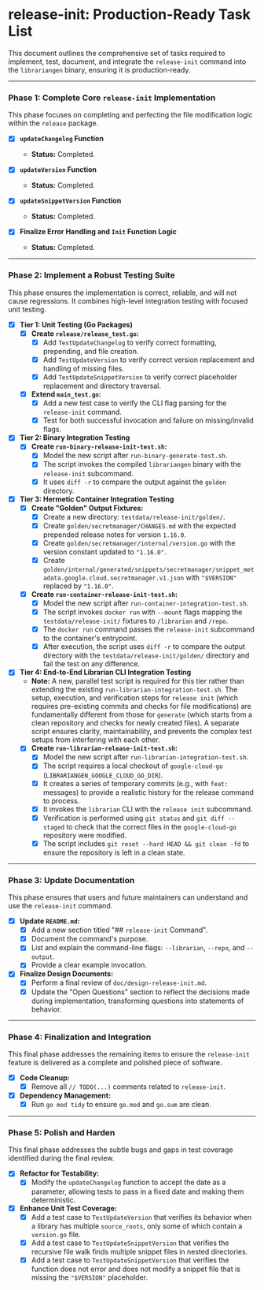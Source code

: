 # release-init: Production-Ready Task List

This document outlines the comprehensive set of tasks required to implement, test, document, and integrate the `release-init` command into the `librariangen` binary, ensuring it is production-ready.

---

### Phase 1: Complete Core `release-init` Implementation

This phase focuses on completing and perfecting the file modification logic within the `release` package.

*   [X] **`updateChangelog` Function**
    *   **Status:** Completed.

*   [X] **`updateVersion` Function**
    *   **Status:** Completed.

*   [X] **`updateSnippetVersion` Function**
    *   **Status:** Completed.

*   [X] **Finalize Error Handling and `Init` Function Logic**
    *   **Status:** Completed.

---

### Phase 2: Implement a Robust Testing Suite

This phase ensures the implementation is correct, reliable, and will not cause regressions. It combines high-level integration testing with focused unit testing.

*   [X] **Tier 1: Unit Testing (Go Packages)**
    *   [X] **Create `release/release_test.go`:**
        *   [X] Add `TestUpdateChangelog` to verify correct formatting, prepending, and file creation.
        *   [X] Add `TestUpdateVersion` to verify correct version replacement and handling of missing files.
        *   [X] Add `TestUpdateSnippetVersion` to verify correct placeholder replacement and directory traversal.
    *   [X] **Extend `main_test.go`:**
        *   [X] Add a new test case to verify the CLI flag parsing for the `release-init` command.
        *   [X] Test for both successful invocation and failure on missing/invalid flags.

*   [X] **Tier 2: Binary Integration Testing**
    *   [X] **Create `run-binary-release-init-test.sh`:**
        *   [X] Model the new script after `run-binary-generate-test.sh`.
        *   [X] The script invokes the compiled `librariangen` binary with the `release-init` subcommand.
        *   [X] It uses `diff -r` to compare the output against the `golden` directory.

*   [X] **Tier 3: Hermetic Container Integration Testing**
    *   [X] **Create "Golden" Output Fixtures:**
        *   [X] Create a new directory: `testdata/release-init/golden/`.
        *   [X] Create `golden/secretmanager/CHANGES.md` with the expected prepended release notes for version `1.16.0`.
        *   [X] Create `golden/secretmanager/internal/version.go` with the version constant updated to `"1.16.0"`.
        *   [X] Create `golden/internal/generated/snippets/secretmanager/snippet_metadata.google.cloud.secretmanager.v1.json` with `"$VERSION"` replaced by `"1.16.0"`.
    *   [X] **Create `run-container-release-init-test.sh`:**
        *   [X] Model the new script after `run-container-integration-test.sh`.
        *   [X] The script invokes `docker run` with `--mount` flags mapping the `testdata/release-init/` fixtures to `/librarian` and `/repo`.
        *   [X] The `docker run` command passes the `release-init` subcommand to the container's entrypoint.
        *   [X] After execution, the script uses `diff -r` to compare the output directory with the `testdata/release-init/golden/` directory and fail the test on any difference.

*   [X] **Tier 4: End-to-End Librarian CLI Integration Testing**
    *   **Note:** A new, parallel test script is required for this tier rather than extending the existing `run-librarian-integration-test.sh`. The setup, execution, and verification steps for `release init` (which requires pre-existing commits and checks for file modifications) are fundamentally different from those for `generate` (which starts from a clean repository and checks for newly created files). A separate script ensures clarity, maintainability, and prevents the complex test setups from interfering with each other.
    *   [X] **Create `run-librarian-release-init-test.sh`:**
        *   [X] Model the new script after `run-librarian-integration-test.sh`.
        *   [X] The script requires a local checkout of `google-cloud-go` (`LIBRARIANGEN_GOOGLE_CLOUD_GO_DIR`).
        *   [X] It creates a series of temporary commits (e.g., with `feat:` messages) to provide a realistic history for the release command to process.
        *   [X] It invokes the `librarian` CLI with the `release init` subcommand.
        *   [X] Verification is performed using `git status` and `git diff --staged` to check that the correct files in the `google-cloud-go` repository were modified.
        *   [X] The script includes `git reset --hard HEAD && git clean -fd` to ensure the repository is left in a clean state.

---

### Phase 3: Update Documentation

This phase ensures that users and future maintainers can understand and use the `release-init` command.

*   [X] **Update `README.md`:**
    *   [X] Add a new section titled "## `release-init` Command".
    *   [X] Document the command's purpose.
    *   [X] List and explain the command-line flags: `--librarian`, `--repo`, and `--output`.
    *   [X] Provide a clear example invocation.

*   [X] **Finalize Design Documents:**
    *   [X] Perform a final review of `doc/design-release-init.md`.
    *   [X] Update the "Open Questions" section to reflect the decisions made during implementation, transforming questions into statements of behavior.

---

### Phase 4: Finalization and Integration

This final phase addresses the remaining items to ensure the `release-init` feature is delivered as a complete and polished piece of software.

*   [X] **Code Cleanup:**
    *   [X] Remove all `// TODO(...)` comments related to `release-init`.

*   [X] **Dependency Management:**
    *   [X] Run `go mod tidy` to ensure `go.mod` and `go.sum` are clean.

---

### Phase 5: Polish and Harden

This final phase addresses the subtle bugs and gaps in test coverage identified during the final review.

*   [X] **Refactor for Testability:**
    *   [X] Modify the `updateChangelog` function to accept the date as a parameter, allowing tests to pass in a fixed date and making them deterministic.

*   [X] **Enhance Unit Test Coverage:**
    *   [X] Add a test case to `TestUpdateVersion` that verifies its behavior when a library has multiple `source_roots`, only some of which contain a `version.go` file.
    *   [X] Add a test case to `TestUpdateSnippetVersion` that verifies the recursive file walk finds multiple snippet files in nested directories.
    *   [X] Add a test case to `TestUpdateSnippetVersion` that verifies the function does not error and does not modify a snippet file that is missing the `"$VERSION"` placeholder.